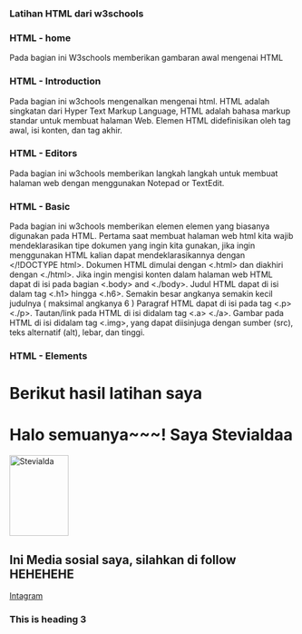 ### Latihan HTML dari w3schools
### HTML - home 
Pada bagian ini W3schools memberikan gambaran awal mengenai HTML 
### HTML - Introduction
Pada bagian ini w3chools mengenalkan mengenai html. HTML adalah singkatan dari Hyper Text Markup Language, HTML adalah bahasa markup standar untuk membuat halaman Web. Elemen HTML didefinisikan oleh tag awal, isi konten, dan tag akhir.
### HTML - Editors 
Pada bagian ini w3chools memberikan langkah langkah untuk membuat halaman web dengan menggunakan Notepad or TextEdit. 
### HTML - Basic 
Pada bagian ini w3chools memberikan elemen elemen yang biasanya digunakan pada HTML. Pertama saat membuat halaman web html kita wajib mendeklarasikan tipe dokumen yang ingin kita gunakan, jika ingin menggunakan HTML kalian dapat mendeklarasikannya dengan </!DOCTYPE html>. Dokumen HTML dimulai dengan <.html> dan diakhiri dengan <./html>. Jika ingin mengisi konten dalam halaman web HTML dapat di isi pada bagian <.body> and <./body>. Judul HTML dapat di isi dalam tag <.h1> hingga <.h6>. Semakin besar angkanya semakin kecil judulnya ( maksimal angkanya 6 )
Paragraf HTML dapat di isi pada tag <.p> <./p>. Tautan/link pada HTML di isi didalam tag <.a> <./a>. Gambar pada HTML di isi didalam tag <.img>, yang dapat diisinjuga dengan sumber (src), teks alternatif (alt), lebar, dan tinggi.
### HTML - Elements

# Berikut hasil latihan saya 
<!DOCTYPE html>
<html>
<body>
<h1>Halo semuanya~~~! Saya Stevialdaa</h1>
    <img href="https://www.instagram.com/p/C2ZSuORLkL4/?utm_source=ig_web_copy_link&igsh=MzRlODBiNWFlZA==" alt="Stevialda" width="104" height="142">
<h2>Ini Media sosial saya, silahkan di follow HEHEHEHE</h2>
    <a href="https://www.instagram.com/aping_stev">Intagram</a>
<h3>This is heading 3</h3>
</body>
</html>

